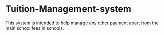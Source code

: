 # Tuition-Management-system
This system is intended to help manage any other payment apart from the main school fees in schools.
